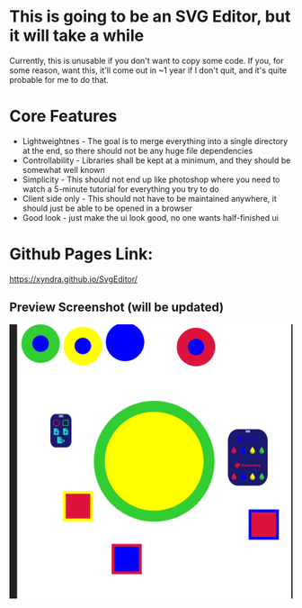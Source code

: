 This is going to be an SVG Editor, but it will take a while
============
Currently, this is unusable if you don't want to copy some code.
If you, for some reason, want this, it'll come out in ~1 year if I don't quit, and it's quite probable for me to do that.

# Core Features
- Lightweightnes - The goal is to merge everything into a single directory at the end, so there should not be any huge file dependencies
- Controllability - Libraries shall be kept at a minimum, and they should be somewhat well known
- Simplicity - This should not end up like photoshop where you need to watch a 5-minute tutorial for everything you try to do
- Client side only - This should not have to be maintained anywhere, it should just be able to be opened in a browser
- Good look - just make the ui look good, no one wants half-finished ui


# Github Pages Link:
https://xyndra.github.io/SvgEditor/

## Preview Screenshot (will be updated)
![](screenshot.png)
